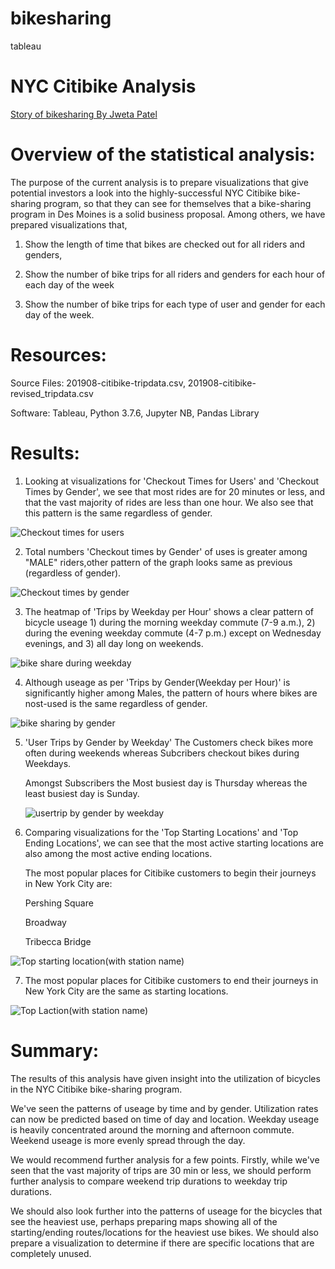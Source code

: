 # bikesharing
tableau

# NYC Citibike Analysis

[Story of bikesharing By Jweta Patel](https://public.tableau.com/app/profile/jweta.patel/viz/NewYork_Citibike/NewYorkCitibike-Dashboard?publish=yes)


# Overview of the statistical analysis:

The purpose of the current analysis is to prepare visualizations that give potential investors a look into the highly-successful NYC Citibike bike-sharing program, so that they can see for themselves that a bike-sharing program in Des Moines is a solid business proposal. Among others, we have prepared visualizations that,

1) Show the length of time that bikes are checked out for all riders and genders,

2) Show the number of bike trips for all riders and genders for each hour of each day of the week

3) Show the number of bike trips for each type of user and gender for each day of the week.

# Resources:

Source Files: 201908-citibike-tripdata.csv, 201908-citibike-revised_tripdata.csv

Software: Tableau, Python 3.7.6, Jupyter NB, Pandas Library

# Results:

1. Looking at visualizations for 'Checkout Times for Users' and 'Checkout Times by Gender', we see that most rides are for 20 minutes or less, and that the vast majority of rides are less than one hour. We also see that this pattern is the same regardless of gender.

![Checkout times for users](https://user-images.githubusercontent.com/96400887/180027197-bf48a960-235f-4254-a4a0-d1085685a9d3.png)

2. Total numbers 'Checkout times by Gender' of uses is greater among "MALE" riders,other pattern of the graph looks same as previous (regardless of gender).

![Checkout times by gender](https://user-images.githubusercontent.com/96400887/180030795-23fc5f5d-3ff6-4439-806e-76943c632fb9.png)

3. The heatmap of 'Trips by Weekday per Hour' shows a clear pattern of bicycle useage 1) during the morning weekday commute (7-9 a.m.), 2) during the evening weekday commute (4-7 p.m.) except on Wednesday evenings, and 3) all day long on weekends.

![bike share during weekday](https://user-images.githubusercontent.com/96400887/180031521-f74fb062-8309-46f8-81dc-314b5386c925.png)

4. Although useage as per 'Trips by Gender(Weekday per Hour)' is significantly higher among Males, the pattern of hours where bikes are nost-used is the same regardless of gender.

![bike sharing by gender](https://user-images.githubusercontent.com/96400887/180031733-8917d2c8-c267-48d0-b339-860b097a8ee4.png)

5. 'User Trips by Gender by Weekday' The Customers check bikes more often during weekends whereas Subcribers checkout bikes during Weekdays.
 
   Amongst Subscribers the Most busiest day is Thursday whereas the least busiest day is Sunday.

 
   ![usertrip by gender by weekday](https://user-images.githubusercontent.com/96400887/180031970-8d3d9404-7c6f-4527-bd16-4fe36eaff275.png)
 
 6. Comparing visualizations for the 'Top Starting Locations' and 'Top Ending Locations', we can see that the most active starting locations are also among the most active ending locations.
 
    The most popular places for Citibike customers to begin their journeys in New York City are:

    Pershing Square
    
    Broadway
    
    Tribecca Bridge
    
 ![Top starting location(with station name)](https://user-images.githubusercontent.com/96400887/180032698-92b53dce-b6fe-4e0f-8f8a-81b2537150b2.png)
 
 7. The most popular places for Citibike customers to end their journeys in New York City are the same as starting locations.
 
 ![Top Laction(with station name)](https://user-images.githubusercontent.com/96400887/180032733-c116a490-e1ec-4c64-b913-ff88e3e9d8bc.png)
 
 
 # Summary:
 
 The results of this analysis have given insight into the utilization of bicycles in the NYC Citibike bike-sharing program. 
 
 We've seen the patterns of useage by time and by gender. Utilization rates can now be predicted based on time of day and location. 
 Weekday useage is heavily concentrated around the morning and afternoon commute. Weekend useage is more evenly spread through the day. 
 
 We would recommend further analysis for a few points. Firstly, while we've seen that the vast majority of trips are 30 min or less, we should perform further analysis to compare weekend trip durations to weekday trip durations. 
 
 We should also look further into the patterns of useage for the bicycles that see the heaviest use, perhaps preparing maps showing all of the starting/ending routes/locations for the heaviest use bikes. We should also prepare a visualization to determine if there are specific locations that are completely unused.
 
 


 
 
   

   
   









